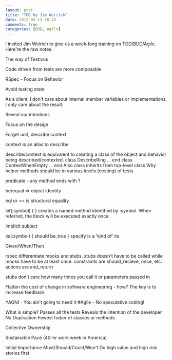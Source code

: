 ```yaml
---
layout: post
title: "TDD by Jim Weirich"
date: 2012-05-13 18:28
comments: true
categories: [BDD, Agile]
---
```


I invited Jim Weirich to give us a week-long training on TDD/BDD/Agile.  Here're the raw notes.

The way of Testivus

Code driven from tests are more composable

RSpec - Focus on Behavior

Avoid testing state

As a client, I don't care about internal member variables or implementations, I only care about the result.

Reveal our intentions

Focus on the design

Forget unit, describe context

context is an alias to describe

describe/context is equivalent to creating a class of the object and behavior being described/contexted.
  class DescribeRing . . end
  class ContextWhenEmpty . . end
Also class inherits from top-level class
Why helper methods should be in various levels (nesting) of tests

predicate - any method ends with ?

be/equal => object identity

eql or == is structural equality

let(:symbol) { } creates a named method identified by :symbol.  When referred, the block will be executed exactly once.

Implicit subject

its(:symbol) {  should be_true }
specify is a 'kind of' its

Given/When/Then

rspec differentiate mocks and stubs.  stubs doesn't have to be called while mocks have to be at least once.
constraints are should_recieve, once, etc.
actions are and_return

stubs don't care how many times you call it or parameters passed in

Flatten the cost of change in software engineering - how?
  The key is to increase feedback

YAGNI - You ain't going to need it #Agile - No speculative coding!

What is simple?
  Passes all the tests
  Reveals the intention of the developer
  No Duplication
  Fewest huber of classes or methods

Collective Ownership

Sustainable Pace (40-hr work week in America)

Initial Importance
  Must/Should/Could/Won't
  Do high value and high risk stories first

